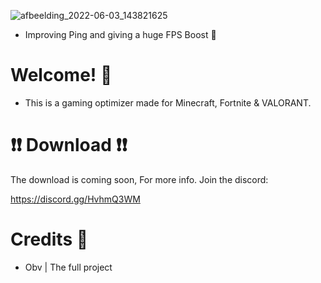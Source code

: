 ![afbeelding_2022-06-03_143821625](https://user-images.githubusercontent.com/104650421/171855240-49c9d3ef-0c5e-4263-a3e2-fc41584f9280.png)


- Improving Ping and giving a huge FPS Boost 💪



# Welcome! 👋


- This is a gaming optimizer made for Minecraft, Fortnite & VALORANT.


# ❗❗ Download ❗❗


The download is coming soon, For more info. Join the discord:

https://discord.gg/HvhmQ3WM


# Credits 📔

- Obv | The full project
